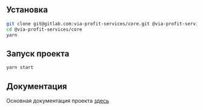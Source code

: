 ## Установка

```bash
git clone git@gitlab.com:via-profit-services/core.git @via-profit-services/core
cd @via-profit-services/core
yarn
```

## Запуск проекта

```bash
yarn start
```

## Документация

Основная документация проекта [здесь](./docs)